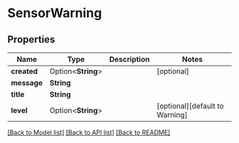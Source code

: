 # SensorWarning

## Properties

Name | Type | Description | Notes
------------ | ------------- | ------------- | -------------
**created** | Option<**String**> |  | [optional]
**message** | **String** |  | 
**title** | **String** |  | 
**level** | Option<**String**> |  | [optional][default to Warning]

[[Back to Model list]](../README.md#documentation-for-models) [[Back to API list]](../README.md#documentation-for-api-endpoints) [[Back to README]](../README.md)


